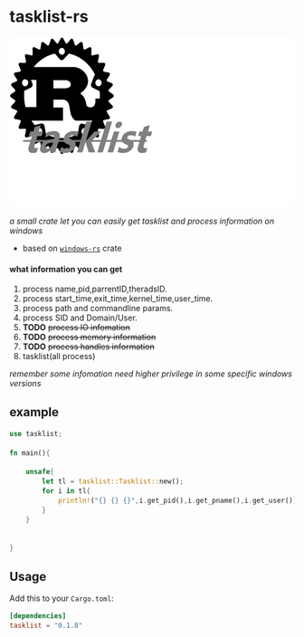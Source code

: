 # tasklist-rs

<p align="center">
    <img height="300" alt="tasklist-rs" src="images/ico.png">
</p>

_a small crate let you can easily get tasklist and process information on windows_

- based on [`windows-rs`](https://github.com/microsoft/windows-rs) crate 

#### what information you can get
1. process name,pid,parrentID,theradsID.
2. process start_time,exit_time,kernel_time,user_time.
3. process path and commandline params.
4. process SID and Domain/User.
5. **TODO** ~~process IO infomation~~ 
6. **TODO** ~~process memory information~~
7. **TODO** ~~process handles information~~
8. tasklist(all process)

_remember some infomation need higher privilege in some specific windows versions_

## example
```rust
use tasklist;

fn main(){
   
    unsafe{
        let tl = tasklist::Tasklist::new();
        for i in tl{
            println!("{} {} {}",i.get_pid(),i.get_pname(),i.get_user());
        }
    }


}
```

## Usage

Add this to your `Cargo.toml`:

```toml
[dependencies]
tasklist = "0.1.8"
```